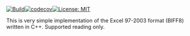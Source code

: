 [![Build](https://github.com/igormironchik/read-excel/workflows/build/badge.svg)](https://github.com/igormironchik/read-excel/actions)[![codecov](https://codecov.io/gh/igormironchik/read-excel/branch/master/graph/badge.svg)](https://codecov.io/gh/igormironchik/read-excel)[![License: MIT](https://img.shields.io/badge/license-MIT-blue.svg)](https://opensource.org/licenses/MIT)

This is very simple implementation of the Excel 97-2003 format (BIFF8) written in C++.
Supported reading only.
